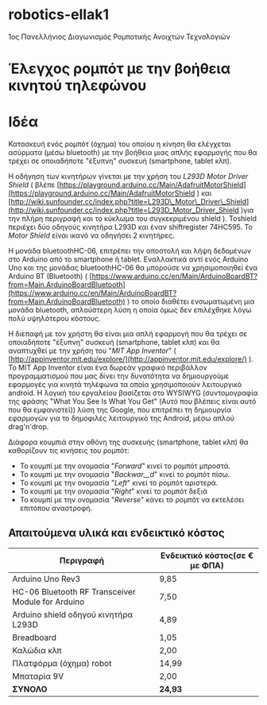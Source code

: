 # robotics-ellak1
1ος Πανελλήνιος Διαγωνισμός Ρομποτικής Ανοιχτών Τεχνολογιών


# Έλεγχος ρομπότ με την βοήθεια κινητού τηλεφώνου


# Ιδέα

Κατασκευή ενός ρομπότ (όχημα) του οποίου η κίνηση θα ελέγχεται ασύρματα (μέσω bluetooth) με την βοήθεια μιας απλής εφαρμογής που θα τρέχει σε οποιαδήποτε &quot;έξυπνη&quot; συσκευή (smartphone, tablet κλπ).

Η οδήγηση των κινητήρων γίνεται με την χρήση του _L293D Motor Driver Shield_ ( βλέπε [https://playground.arduino.cc/Main/AdafruitMotorShield](https://playground.arduino.cc/Main/AdafruitMotorShield )  και  [http://wiki.sunfounder.cc/index.php?title=L293D\_Motor\_Driver\_Shield](http://wiki.sunfounder.cc/index.php?title=L293D_Motor_Driver_Shield )για την πλήρη περιγραφή και το κύκλωμα του συγκεκριμένου shield ). Toshield περιέχει δύο οδηγούς κινητήρα L293D και έναν shiftregister 74HC595. Το _Motor Shield_ είναι ικανό να οδηγήσει 2 κινητήρες.

Η μονάδα bluetoothHC-06, επιτρέπει την αποστολή και λήψη δεδομένων στο Arduino από το smartphone ή tablet. Εναλλακτικά αντί ενός Arduino Uno και της μονάδας bluetoothHC-06 θα μπορούσε να χρησιμοποιηθεί ένα Arduino BT (Bluetooth) ( [https://www.arduino.cc/en/Main/ArduinoBoardBT?from=Main.ArduinoBoardBluetooth](https://www.arduino.cc/en/Main/ArduinoBoardBT?from=Main.ArduinoBoardBluetooth) ) το οποίο διαθέτει ενσωματωμένη μια μονάδα bluetooth, απλούστερη λύση η οποία όμως δεν επιλέχθηκε λόγω πολύ υψηλότερου κόστους.

Η διεπαφή με τον χρήστη θα είναι μια απλή εφαρμογή που θα τρέχει σε οποιαδήποτε &quot;έξυπνη&quot; συσκευή (smartphone, tablet κλπ) και θα αναπτυχθεί με την χρήση του &quot;_MIT App Inventor_&quot; ( [http://appinventor.mit.edu/explore/](http://appinventor.mit.edu/explore/) ). Το MIT App Inventor είναι ένα δωρεάν γραφικό περιβάλλον προγραμματισμού που μας δίνει την δυνατότητα να δημιουργούμε εφαρμογές για κινητά τηλέφωνα τα οποία χρησιμοποιούν λειτουργικό android. Η λογική του εργαλείου βασίζεται στο WYSIWYG (συντομογραφία της φράσης &quot;What You See Is What You Get&quot; (Αυτό που βλέπεις είναι αυτό που θα εμφανιστεί)) λύση της Google, που επιτρέπει τη δημιουργία εφαρμογών για το δημοφιλές λειτουργικό της Android, μέσω απλού drag&#39;n&#39;drop.

Διάφορα κουμπιά στην οθόνη της συσκευής  (smartphone, tablet κλπ) θα καθορίζουν τις κινήσεις του ρομπότ:

- Το κουμπί με την ονομασία &quot;_Forward_&quot; κινεί το ρομπότ μπροστά.
- Το κουμπί με την ονομασία &quot;_Backwar__d_&quot; κινεί το ρομπότ πίσω.
- Το κουμπί με την ονομασία &quot;_Left_&quot; κινεί το ρομπότ αριστερά.
- Το κουμπί με την ονομασία &quot;_Right_&quot; κινεί το ρομπότ δεξιά
- Το κουμπί με την ονομασία &quot;_Reverse_&quot; κάνει το ρομπότ να εκτελέσει επιτόπου αναστροφή.

## Απαιτούμενα υλικά και ενδεικτικό κόστος

| Περιγραφή | Ενδεικτικό κόστος(σε € με ΦΠΑ) |
| --- | --- |
| Arduino Uno Rev3 | 9,85 |
| HC-06 Bluetooth RF Transceiver Module for Arduino | 7,50 |
| Arduino shield οδηγού κινητήρα L293D | 4,89 |
| Breadboard | 1,05 |
| Καλώδια κλπ | 2,00 |
| Πλατφόρμα (όχημα) robot | 14,99 |
| Μπαταρία 9V | 2,00 |
| **ΣΥΝΟΛΟ** | **24,93** |

